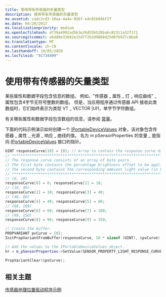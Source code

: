 ```yaml
---
title: 使用带有传感器的矢量类型
description: 使用带有传感器的矢量类型
ms.assetid: cadc2cd3-10aa-4a4a-926f-edc01b046f27
ms.date: 04/20/2017
ms.localizationpriority: medium
ms.openlocfilehash: d739a4992ad5b3e26d55b528babc82311a32f1f1
ms.sourcegitcommit: e6d80e33042e15d7f2b2d9868d25d07b927c86a0
ms.translationtype: MT
ms.contentlocale: zh-CN
ms.lasthandoff: 10/05/2020
ms.locfileid: "91734499"
---
```

# <a name="using-vector-types-with-sensors"></a>使用带有传感器的矢量类型


某些属性和数据字段包含信息的数组。 例如，"传感器 \_ 属性 \_ 灯 \_ 响应曲线" \_ 属性包含4字节无符号整数的数组。 但是，当应用程序通过传感器 API 接收此类数组时，它们始终表示为类型 VT \_ VECTOR |UI1，单字节字符数组。

有关哪些属性和数据字段包含数组的信息，请参阅 [常量](about-sensor-constants.md)。

下面的代码示例演示如何创建一个 [IPortableDeviceValues](/windows-hardware/drivers/ddi/portabledevicetypes/nn-portabledevicetypes-iportabledevicevalues) 对象，该对象包含传感器 \_ 属性 \_ 光源 \_ 响应 \_ 曲线的值。 名为 m pSensorProperties 的变量 \_ 是指向 [IPortableDeviceValues](/windows-hardware/drivers/ddi/portabledevicetypes/nn-portabledevicetypes-iportabledevicevalues) 接口的指针。

```cpp
UINT responseCurve[10] = {0}; // Array to contain the response curve data.
// ****************************************************************************************
// The response curve consists of an array of byte pairs.
// The first byte contains the percentage brightness offset to be applied to the display.
// The second byte contains the corresponding ambient light value (in LUX).
// ****************************************************************************************
// (0, 10)
responseCurve[0] = 0; responseCurve[1] = 10;
// (10, 40)
responseCurve[2] = 10; responseCurve[3] = 40;
// (40, 80)
responseCurve[4] = 40; responseCurve[5] = 80;
// (68, 100)
responseCurve[6] = 68; responseCurve[7] = 100;
// (90, 150)
responseCurve[8] = 90; responseCurve[9] = 150;

// Create the buffer.
PROPVARIANT pvCurve = {0};
InitPropVariantFromBuffer(responseCurve, 10 * sizeof (UINT), &pvCurve);

// Add the values to the IPortableDeviceValues object.
hr = m_pSensorProperties->SetValue(SENSOR_PROPERTY_LIGHT_RESPONSE_CURVE, &pvCurve);

PropVariantClear(&pvCurve);
```

## <a name="related-topics"></a>相关主题
[传感器地理位置驱动程序示例](../gnss/sensors-geolocation-driver-sample.md)